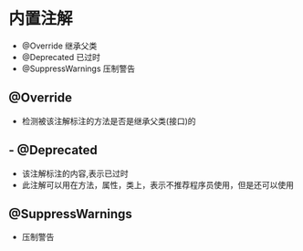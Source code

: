 # 内置注解
- @Override 继承父类
- @Deprecated 已过时
- @SuppressWarnings 压制警告

## @Override
- 检测被该注解标注的方法是否是继承父类(接口)的

## - @Deprecated
- 该注解标注的内容,表示已过时
- 此注解可以用在方法，属性，类上，表示不推荐程序员使用，但是还可以使用

## @SuppressWarnings
- 压制警告